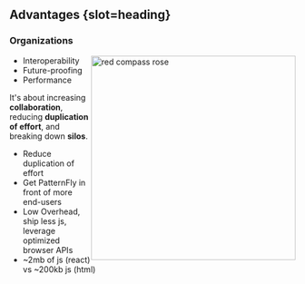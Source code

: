 ## Advantages {slot=heading}

### Organizations

<img alt="red compass rose"
     src="images/northstar.svg"
     style="
       float: right;
       height: 360px;
     ">

- Interoperability
- Future-proofing
- Performance

It's about increasing **collaboration**, reducing **duplication of effort**, and 
breaking down **silos**.

<div slot=notes>

- Reduce duplication of effort
- Get PatternFly in front of more end-users
- Low Overhead, ship less js, leverage optimized browser APIs
- ~2mb of js (react) vs ~200kb js (html)

</div>
